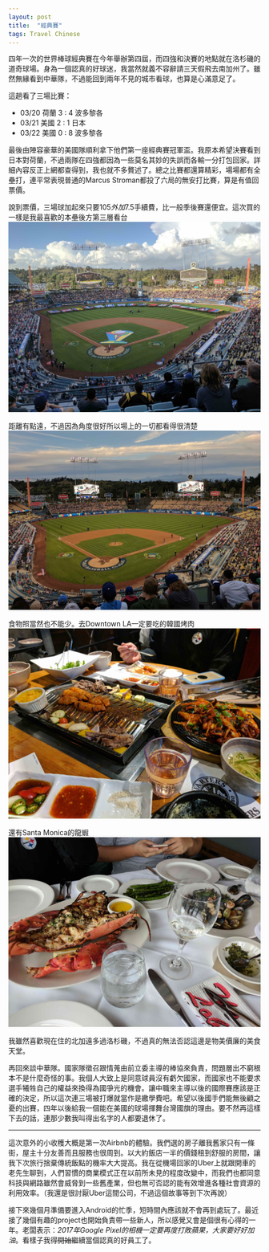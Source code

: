 ```yaml
---
layout: post
title:  "經典賽"
tags: Travel Chinese
---
```


四年一次的世界棒球經典賽在今年舉辦第四屆，而四強和決賽的地點就在洛杉磯的道奇球場。身為一個認真的好球迷，我當然就義不容辭請三天假飛去南加州了。雖然無緣看到中華隊，不過能回到兩年不見的城市看球，也算是心滿意足了。

<!--endexcerpt-->

這趟看了三場比賽：

- 03/20 荷蘭 3 : 4 波多黎各
- 03/21 美國 2 : 1 日本
- 03/22 美國 0 : 8 波多黎各

最後由陣容豪華的美國隊順利拿下他們第一座經典賽冠軍盃。我原本希望決賽看到日本對荷蘭，不過兩隊在四強都因為一些莫名其妙的失誤而各輸一分打包回家。詳細內容反正上網都查得到，我也就不多贅述了。總之比賽都還算精彩，場場都有全壘打，連平常表現普通的Marcus Stroman都投了六局的無安打比賽，算是有值回票價。

說到票價，三場球加起來只要$105外加$7.5手續費，比一般季後賽還便宜。這次買的一樣是我最喜歡的本壘後方第三層看台
![pregame](/res/blog/2017-03-25-wbc/stadium_pre.jpg)

距離有點遠，不過因為角度很好所以場上的一切都看得很清楚
![night](/res/blog/2017-03-25-wbc/stadium.jpg)

食物照當然也不能少。去Downtown LA一定要吃的韓國烤肉
![kbbq](/res/blog/2017-03-25-wbc/kbbq.jpg)

還有Santa Monica的龍蝦
![lobster](/res/blog/2017-03-25-wbc/lobster.jpg)

我雖然喜歡現在住的北加遠多過洛杉磯，不過真的無法否認這邊是物美價廉的美食天堂。

再回來談中華隊。國家隊徵召跟情蒐由前立委主導的棒協來負責，問題層出不窮根本不是什麼奇怪的事。我個人大致上是同意球員沒有虧欠國家，而國家也不能要求選手犧牲自己的權益來換得為國爭光的機會。讓中職來主導以後的國際賽應該是正確的決定，所以這次連三場被打爆就當作是繳學費吧。希望以後國手們能無後顧之憂的出賽，四年以後給我一個能在美國的球場揮舞台灣國旗的理由。要不然再這樣下去的話，連那少數我叫得出名字的人都要退休了。

*****

這次意外的小收穫大概是第一次Airbnb的體驗。我們選的房子離我舊家只有一條街，屋主十分友善而且服務也很周到。以大約飯店一半的價錢租到舒服的房間，讓我下次旅行捨棄傳統飯點的機率大大提高。我在從機場回家的Uber上就跟開車的老先生聊到，人們習慣的商業模式正在以前所未見的程度改變中，而我們也都同意科技與網路雖然會威脅到一些舊產業，但也無可否認的能有效增進各種社會資源的利用效率。（我還是很討厭Uber這間公司，不過這個故事等到下次再說）

接下來幾個月準備要進入Android的忙季，短時間內應該就不會再到處玩了。最近接了幾個有趣的project也開始負責帶一些新人，所以感覺又會是個很有心得的一年。老闆表示：_2017年Google Pixel的相機一定要再度打敗蘋果，大家要好好加油_。看樣子我得~~開始~~繼續當個認真的好員工了。
